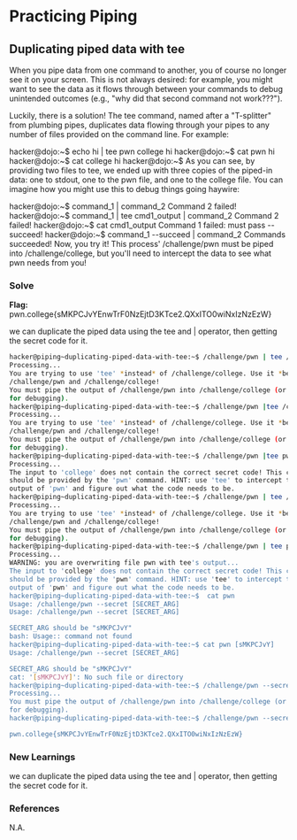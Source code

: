 # Practicing Piping 

## Duplicating piped data with tee

When you pipe data from one command to another, you of course no longer see it on your screen. This is not always desired: for example, you might want to see the data as it flows through between your commands to debug unintended outcomes (e.g., "why did that second command not work???").

Luckily, there is a solution! The tee command, named after a "T-splitter" from plumbing pipes, duplicates data flowing through your pipes to any number of files provided on the command line. For example:

hacker@dojo:~$ echo hi | tee pwn college
hi
hacker@dojo:~$ cat pwn
hi
hacker@dojo:~$ cat college
hi
hacker@dojo:~$
As you can see, by providing two files to tee, we ended up with three copies of the piped-in data: one to stdout, one to the pwn file, and one to the college file. You can imagine how you might use this to debug things going haywire:

hacker@dojo:~$ command_1 | command_2
Command 2 failed!
hacker@dojo:~$ command_1 | tee cmd1_output | command_2
Command 2 failed!
hacker@dojo:~$ cat cmd1_output
Command 1 failed: must pass --succeed!
hacker@dojo:~$ command_1 --succeed | command_2
Commands succeeded!
Now, you try it! This process' /challenge/pwn must be piped into /challenge/college, but you'll need to intercept the data to see what pwn needs from you!

### Solve
**Flag:** pwn.college{sMKPCJvYEnwTrF0NzEjtD3KTce2.QXxITO0wiNxIzNzEzW}

we can duplicate the piped data using the tee and | operator, then getting the secret code for it.

```bash
hacker@piping~duplicating-piped-data-with-tee:~$ /challenge/pwn | tee /challenge/college
Processing...
You are trying to use 'tee' *instead* of /challenge/college. Use it *between*
/challenge/pwn and /challenge/college!
You must pipe the output of /challenge/pwn into /challenge/college (or 'tee'
for debugging).
hacker@piping~duplicating-piped-data-with-tee:~$ /challenge/pwn |tee /challenge/college
Processing...
You are trying to use 'tee' *instead* of /challenge/college. Use it *between*
/challenge/pwn and /challenge/college!
You must pipe the output of /challenge/pwn into /challenge/college (or 'tee'
for debugging).
hacker@piping~duplicating-piped-data-with-tee:~$ /challenge/pwn |tee pwn | /challenge/college
Processing...
The input to 'college' does not contain the correct secret code! This code
should be provided by the 'pwn' command. HINT: use 'tee' to intercept the
output of 'pwn' and figure out what the code needs to be.
hacker@piping~duplicating-piped-data-with-tee:~$ /challenge/pwn | tee /challenge/college
Processing...
You are trying to use 'tee' *instead* of /challenge/college. Use it *between*
/challenge/pwn and /challenge/college!
You must pipe the output of /challenge/pwn into /challenge/college (or 'tee'
for debugging).
hacker@piping~duplicating-piped-data-with-tee:~$ /challenge/pwn | tee pwn | /challenge/college
Processing...
WARNING: you are overwriting file pwn with tee's output...
The input to 'college' does not contain the correct secret code! This code
should be provided by the 'pwn' command. HINT: use 'tee' to intercept the
output of 'pwn' and figure out what the code needs to be.
hacker@piping~duplicating-piped-data-with-tee:~$  cat pwn
Usage: /challenge/pwn --secret [SECRET_ARG]
Usage: /challenge/pwn --secret [SECRET_ARG]

SECRET_ARG should be "sMKPCJvY"
bash: Usage:: command not found
hacker@piping~duplicating-piped-data-with-tee:~$ cat pwn [sMKPCJvY]
Usage: /challenge/pwn --secret [SECRET_ARG]

SECRET_ARG should be "sMKPCJvY"
cat: '[sMKPCJvY]': No such file or directory
hacker@piping~duplicating-piped-data-with-tee:~$ /challenge/pwn --secret[sMKPCJvY]
Processing...
You must pipe the output of /challenge/pwn into /challenge/college (or 'tee'
for debugging).
hacker@piping~duplicating-piped-data-with-tee:~$ /challenge/pwn --secret sMKPCJvY | tee pwn | /challenge/college

pwn.college{sMKPCJvYEnwTrF0NzEjtD3KTce2.QXxITO0wiNxIzNzEzW}
```

### New Learnings
we can duplicate the piped data using the tee and | operator, then getting the secret code for it.

### References 
N.A.
